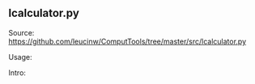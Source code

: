 ## lcalculator.py

Source: https://github.com/leucinw/ComputTools/tree/master/src/lcalculator.py

Usage:

Intro:

